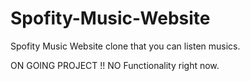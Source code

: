 # Spofity-Music-Website
Spofity Music Website clone that you can listen musics.


ON GOING PROJECT !! NO Functionality right now.
